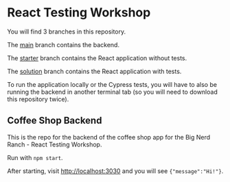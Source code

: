 # React Testing Workshop

You will find 3 branches in this repository.

The [main](https://github.com/bignerdranch/react-testing-workshop) branch contains the backend.

The [starter](https://github.com/bignerdranch/react-testing-workshop/tree/starter) branch contains the React application without tests.

The [solution](https://github.com/bignerdranch/react-testing-workshop/tree/solution) branch contains the React application with tests.

To run the application locally or the Cypress tests, you will have to also be running the backend in another terminal tab (so you will need to download this repository twice).

## Coffee Shop Backend

This is the repo for the backend of the coffee shop app for the Big Nerd Ranch - React Testing Workshop.

Run with `npm start`.

After starting, visit [http://localhost:3030](http://localhost:3030) and you will see `{"message":"Hi!"}`.
